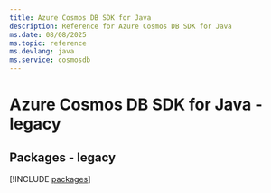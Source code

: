 ```yaml
---
title: Azure Cosmos DB SDK for Java
description: Reference for Azure Cosmos DB SDK for Java
ms.date: 08/08/2025
ms.topic: reference
ms.devlang: java
ms.service: cosmosdb
---
```

# Azure Cosmos DB SDK for Java - legacy
## Packages - legacy
[!INCLUDE [packages](cosmos-db-index.md)]